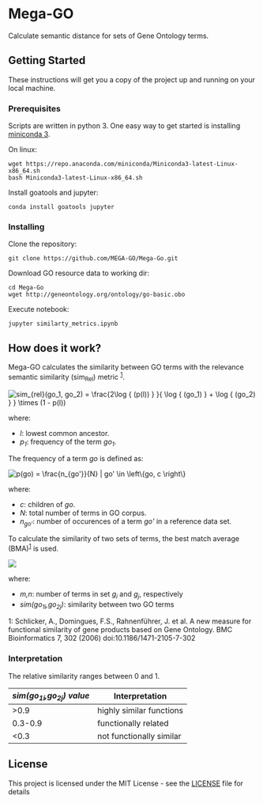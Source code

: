 # Mega-GO

Calculate semantic distance for sets of Gene Ontology terms.

## Getting Started

These instructions will get you a copy of the project up and running on your local machine.

### Prerequisites

Scripts are written in python 3. One easy way to get started is installing 
[miniconda 3](https://docs.conda.io/en/latest/miniconda.html).

On linux:

```shell script
wget https://repo.anaconda.com/miniconda/Miniconda3-latest-Linux-x86_64.sh
bash Miniconda3-latest-Linux-x86_64.sh
```

Install goatools and jupyter:

```shell script
conda install goatools jupyter
```

### Installing

Clone the repository:

```shell script
git clone https://github.com/MEGA-GO/Mega-Go.git
```

Download GO resource data to working dir:

```shell script
cd Mega-Go
wget http://geneontology.org/ontology/go-basic.obo
```

Execute notebook:

```shell script
jupyter similarty_metrics.ipynb
```

## How does it work?

Mega-GO calculates the similarity between GO terms with the relevance semantic similarity (sim<sub>Rel</sub>) metric
<sup>[1](#myfootnote1)</sup>.

<img src="https://latex.codecogs.com/gif.latex?sim_{rel}(go_1,&space;go_2)&space;=&space;\frac{2\log&space;{&space;(p(l))&space;}&space;}{&space;\log&space;{&space;(go_1)&space;}&space;&plus;&space;\log&space;{&space;(go_2)&space;}&space;}&space;\times&space;(1&space;-&space;p(l))" title="sim_{rel}(go_1, go_2) = \frac{2\log { (p(l)) } }{ \log { (go_1) } + \log { (go_2) } } \times (1 - p(l))" />

where:

 - *l*: lowest common ancestor.
 - *p<sub>1</sub>*: frequency of the term *go<sub>1</sub>*.

The frequency of a term *go* is defined as: 

<img src="https://latex.codecogs.com/gif.latex?p(go)&space;=&space;\frac{n_{go'}}{N}&space;|&space;go'&space;\in&space;\left\{go,&space;c&space;\right\}" title="p(go) = \frac{n_{go'}}{N} | go' \in \left\{go, c \right\}" />

where:

 - *c*: children of *go*.
 - *N*: total number of terms in GO corpus.
 - *n<sub>go'</sub>*: number of occurences of a term *go'* in a reference data set.
 
To calculate the similarity of two sets of terms, the best match average (BMA)<sup>[1](#myfootnote1)</sup> is used.

<img src="https://latex.codecogs.com/gif.latex?SIM_%7BBMA%7D%28g_1%2Cg_2%29%3D%5Cfrac%7B1%7D%7Bm&plus;n%7D*%20%5Cleft%28%20%5Csum_%7B1%3Di%7D%5Em%7B%5Cmax_%7B1%5Cle%20j%5Cle%20n%7D%28sim%28go_%7B1i%7D%2Cgo_%7B2j%7D%29%29%7D&plus;%5Csum_%7B1%3Dj%7D%5En%7B%5Cmax_%7B1%5Cle%20i%5Cle%20m%7D%28sim%28go_%7B1i%7D%2Cgo_%7B2j%7D%29%29%7D%5Cright%29" />

where:
 - *m,n*: number of terms in set *g<sub>i</sub>* and *g<sub>j</sub>*, respectively
 - *sim(go<sub>1i</sub>,go<sub>2j</sub>)*: similarity between two GO terms
 
<a name="myfootnote1">1</a>:  Schlicker, A., Domingues, F.S., Rahnenführer, J. et al. A new measure for functional similarity of gene products based on Gene Ontology. BMC Bioinformatics 7, 302 (2006) doi:10.1186/1471-2105-7-302

### Interpretation

The relative similarity ranges between 0 and 1. 
  
| *sim(go<sub>1i</sub>,go<sub>2j</sub>) value*   | Interpretation           |
|---------|--------------------------|
| >0.9    | highly similar functions |
| 0.3-0.9 | functionally related     |
| <0.3    | not functionally similar |  

## License

This project is licensed under the MIT License - see the [LICENSE](LICENSE) file for details

